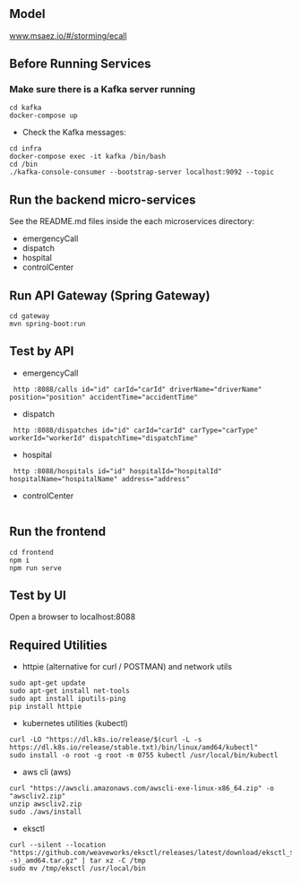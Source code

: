 # 

## Model
www.msaez.io/#/storming/ecall

## Before Running Services
### Make sure there is a Kafka server running
```
cd kafka
docker-compose up
```
- Check the Kafka messages:
```
cd infra
docker-compose exec -it kafka /bin/bash
cd /bin
./kafka-console-consumer --bootstrap-server localhost:9092 --topic
```

## Run the backend micro-services
See the README.md files inside the each microservices directory:

- emergencyCall
- dispatch
- hospital
- controlCenter


## Run API Gateway (Spring Gateway)
```
cd gateway
mvn spring-boot:run
```

## Test by API
- emergencyCall
```
 http :8088/calls id="id" carId="carId" driverName="driverName" position="position" accidentTime="accidentTime" 
```
- dispatch
```
 http :8088/dispatches id="id" carId="carId" carType="carType" workerId="workerId" dispatchTime="dispatchTime" 
```
- hospital
```
 http :8088/hospitals id="id" hospitalId="hospitalId" hospitalName="hospitalName" address="address" 
```
- controlCenter
```
```


## Run the frontend
```
cd frontend
npm i
npm run serve
```

## Test by UI
Open a browser to localhost:8088

## Required Utilities

- httpie (alternative for curl / POSTMAN) and network utils
```
sudo apt-get update
sudo apt-get install net-tools
sudo apt install iputils-ping
pip install httpie
```

- kubernetes utilities (kubectl)
```
curl -LO "https://dl.k8s.io/release/$(curl -L -s https://dl.k8s.io/release/stable.txt)/bin/linux/amd64/kubectl"
sudo install -o root -g root -m 0755 kubectl /usr/local/bin/kubectl
```

- aws cli (aws)
```
curl "https://awscli.amazonaws.com/awscli-exe-linux-x86_64.zip" -o "awscliv2.zip"
unzip awscliv2.zip
sudo ./aws/install
```

- eksctl 
```
curl --silent --location "https://github.com/weaveworks/eksctl/releases/latest/download/eksctl_$(uname -s)_amd64.tar.gz" | tar xz -C /tmp
sudo mv /tmp/eksctl /usr/local/bin
```

